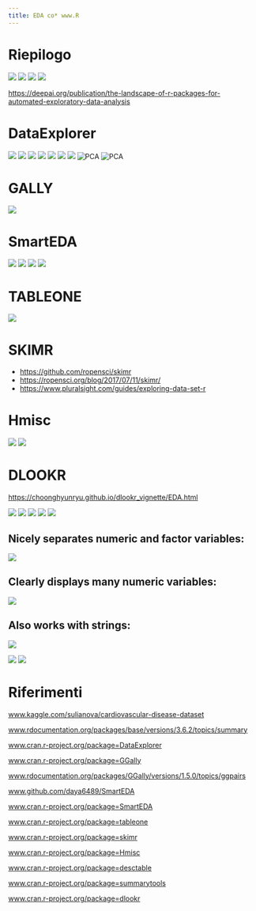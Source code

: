 ```yaml
---
title: EDA co* www.R
---
```


# Riepilogo
![](https://miro.medium.com/max/700/1*swq8dNmFywVKrYJHoZT44Q.png)
![](https://miro.medium.com/max/399/1*d3Ca6dVNO79CluVm7n1dsA.png)
![](https://miro.medium.com/max/700/1*Utm4LzXr7DBfGdxr4RjC-w.png)
![](https://images.deepai.org/converted-papers/1904.02101/x1.png)

https://deepai.org/publication/the-landscape-of-r-packages-for-automated-exploratory-data-analysis

# DataExplorer

![](https://miro.medium.com/max/619/1*w6IyVFsZ_dUxGnVERcOJTw.png)
![](https://miro.medium.com/max/700/1*ZfQBqOqgGgKVIHNUxt4oOg.png)
![](https://miro.medium.com/max/700/1*3AjwZHFvb-XukzoCyKfoPA.png)
![](https://miro.medium.com/max/700/1*EhwOLeuEiWwhA8i7CHuWmQ.png)
![](https://miro.medium.com/max/700/1*SuoAwa_SqNNPRCA1t6sOPw.png)
![](https://miro.medium.com/max/700/1*IcYFPV8BHBlfWcOV5UOe-Q.png)
![](https://miro.medium.com/max/564/1*jcNYND6jnt0lzXk-gQB_EQ.png)
![PCA](https://miro.medium.com/max/700/1*FBmeL8-1YwRIhfHAByBfzg.png)
![PCA](https://miro.medium.com/max/700/1*FBmeL8-1YwRIhfHAByBfzg.png)

# GALLY
![](https://miro.medium.com/max/700/1*NMVDQFlGO6uLgEyFhLcrJQ.png)

# SmartEDA 
![](https://miro.medium.com/max/405/1*MUeBMHUlw61G-8yb4Q0-mw.png)
![](https://miro.medium.com/max/700/1*Bjdo3hnpWLQbNAPYFBpjhQ.png)
![](https://miro.medium.com/max/700/1*jshnHe9TqAUQy0KyOsrpVA.png)
![](https://miro.medium.com/max/700/1*05psFdnpTjY4mnrtUMs8uA.png)

# TABLEONE
![](https://miro.medium.com/max/700/1*uUF2KBKCDtHVRNohPMBotQ.png)

# SKIMR
* https://github.com/ropensci/skimr
* https://ropensci.org/blog/2017/07/11/skimr/
* https://www.pluralsight.com/guides/exploring-data-set-r

# Hmisc
![](https://www.nicholas-ollberding.com/post/2019-09-03-an-introduction-to-the-harrell-verse-predictive-modeling-using-the-hmisc-and-rms-packages_files/figure-html/plot_describe-1.png)
![](https://www.nicholas-ollberding.com/post/2019-09-03-an-introduction-to-the-harrell-verse-predictive-modeling-using-the-hmisc-and-rms-packages_files/figure-html/missing-1.png)
![]()




# DLOOKR 

https://choonghyunryu.github.io/dlookr_vignette/EDA.html

![](https://choonghyunryu.github.io/dlookr_vignette/EDA_files/figure-html5/plot_normality-1.png)
![](https://choonghyunryu.github.io/dlookr_vignette/EDA_files/figure-html5/plot_correlate-1.png)
![](https://choonghyunryu.github.io/dlookr_vignette/EDA_files/figure-html5/target_by5-1.png)
![](https://choonghyunryu.github.io/dlookr_vignette/EDA_files/figure-html5/target_by8_2-1.png)
![](https://choonghyunryu.github.io/dlookr_vignette/EDA_files/figure-html5/target_by10-1.png)


## Nicely separates numeric and factor variables:
![](https://raw.githubusercontent.com/ropenscilabs/skimr/24c733d7e4752c37e46e4c36693da107f42f3f55/man/figures/skim_iris.png)

## Clearly displays many numeric variables:
![](https://raw.githubusercontent.com/ropenscilabs/skimr/ecb90e22047d4a1b228bcf471650eb79b733e52e/man/figures/skim_mtcars.png)

## Also works with strings:
![](https://raw.githubusercontent.com/ropenscilabs/skimr/ecb90e22047d4a1b228bcf471650eb79b733e52e/man/figures/skim_babynames.png)

![](https://i.imgur.com/HG19J4l.png)
![](https://i.imgur.com/Flkyqnr.png)




# Riferimenti

www.kaggle.com/sulianova/cardiovascular-disease-dataset

www.rdocumentation.org/packages/base/versions/3.6.2/topics/summary

www.cran.r-project.org/package=DataExplorer

www.cran.r-project.org/package=GGally

www.rdocumentation.org/packages/GGally/versions/1.5.0/topics/ggpairs

www.github.com/daya6489/SmartEDA

www.cran.r-project.org/package=SmartEDA

www.cran.r-project.org/package=tableone

www.cran.r-project.org/package=skimr

www.cran.r-project.org/package=Hmisc

www.cran.r-project.org/package=desctable

www.cran.r-project.org/package=summarytools

www.cran.r-project.org/package=dlookr

